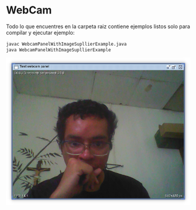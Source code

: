 # WebCam

Todo lo que encuentres en la carpeta raiz contiene ejemplos listos solo para compilar y ejecutar ejemplo:

~~~
javac WebcamPanelWithImageSupllierExample.java
java WebcamPanelWithImageSupllierExample
~~~

![Captura de Pantalla](https://raw.githubusercontent.com/RicardoValladares/Java-WebCam/main/capturadeunodetantosejemplos.png)


